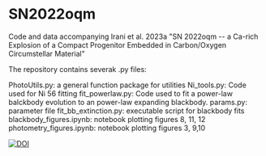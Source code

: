 # SN2022oqm
Code and data accompanying Irani et al. 2023a "SN 2022oqm -- a Ca-rich Explosion of a Compact Progenitor Embedded in Carbon/Oxygen Circumstellar Material"

The repository contains severak .py files: 

PhotoUtils.py: a general function package for utilities
Ni_tools.py: Code used for Ni 56 fitting
fit_powerlaw.py: Code used to fit a power-law balckbody evolution to an power-law expanding blackbody. 
params.py: parameter file
fit_bb_extinction.py: executable script for blackbody fits
blackbody_figures.ipynb: notebook plotting figures 8, 11, 12
photometry_figures.ipynb: notebook plotting figures 3, 9,10


<a href="https://doi.org/10.5281/zenodo.8364121"><img src="https://zenodo.org/badge/DOI/10.5281/zenodo.8364121.svg" alt="DOI"></a>

